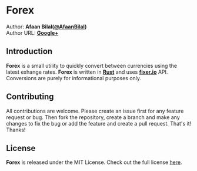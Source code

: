 Forex
=====

Author: **Afaan Bilal([@AfaanBilal](https://github.com/AfaanBilal))**   
Author URL: **[Google+](https://google.com/+AfaanBilal)**

## Introduction
**Forex** is a small utility to quickly convert between currencies using the latest
exhange rates. **Forex** is written in **[Rust](https://www.rust-lang.org)** and uses
**[fixer.io](http://fixer.io)** API. Conversions are purely for informational purposes only.

## Contributing
All contributions are welcome. Please create an issue first for any feature request
or bug. Then fork the repository, create a branch and make any changes to fix the bug 
or add the feature and create a pull request. That's it!
Thanks!

## License
**Forex** is released under the MIT License.
Check out the full license [here](LICENSE).
